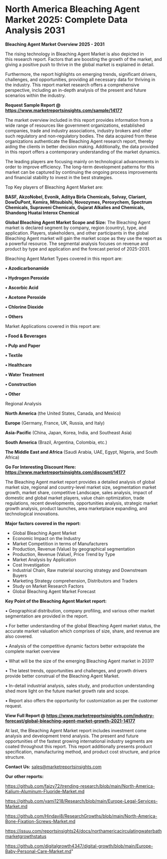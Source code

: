  # North America Bleaching Agent Market 2025: Complete Data Analysis 2031

<Strong> Bleaching Agent Market Overview 2025 - 2031</strong>

The rising technology in Bleaching Agent Market is also depicted in this research report. Factors that are boosting the growth of the market, and giving a positive push to thrive in the global market is explained in detail.

Furthermore, the report highlights on emerging trends, significant drivers, challenges, and opportunities, providing all necessary data for thriving in the industry. This report market research offers a comprehensive perspective, including an in-depth analysis of the present and future scenarios within the industry.

<strong>Request Sample Report @ <a href=https://www.marketreportsinsights.com/sample/14177>https://www.marketreportsinsights.com/sample/14177</a></strong>

The market overview included in this report provides information from a wide range of resources like government organizations, established companies, trade and industry associations, industry brokers and other such regulatory and non-regulatory bodies. The data acquired from these organizations authenticate the Bleaching Agent research report, thereby aiding the clients in better decision making. Additionally, the data provided in this report offers a contemporary understanding of the market dynamics.

The leading players are focusing mainly on technological advancements in order to improve efficiency. The long-term development patterns for this market can be captured by continuing the ongoing process improvements and financial stability to invest in the best strategies.

Top Key players of Bleaching Agent Market are:

<strong>BASF, AkzoNobel, Evonik, Aditya Birla Chemicals, Solvay, Clariant, DowDuPont, Kemira, Mitsubishi, Novozymes, Peroxychem, Spectrum Chemicals, Supraveni Chemicals, Gujarat Alkalies and Chemicals, Shandong Huatai Interox Chemical</strong>

<strong><b>Global Bleaching Agent Market Scope and Size:</b></strong>
The Bleaching Agent market is declared segment by company, region (country), type, and application. Players, stakeholders, and other participants in the global Bleaching Agent market will gain the market scope as they use the report as a powerful resource. The segmental analysis focuses on revenue and product by type and application and the forecast period of 2025-2031.

Bleaching Agent Market Types covered in this report are:

<strong>• Azodicarbonamide

• Hydrogen Peroxide

• Ascorbic Acid

• Acetone Peroxide

• Chlorine Dioxide

• Others</strong>

Market Applications covered in this report are:

<strong>• Food & Beverages

• Pulp and Paper

• Textile

• Healthcare

• Water Treatment

• Construction

• Other</strong> 

Regional Analysis

<strong>North America</strong> (the United States, Canada, and Mexico)

<strong>Europe</strong> (Germany, France, UK, Russia, and Italy)

<strong>Asia-Pacific</strong> (China, Japan, Korea, India, and Southeast Asia)

<strong>South America</strong> (Brazil, Argentina, Colombia, etc.)

<strong>The Middle East and Africa</strong> (Saudi Arabia, UAE, Egypt, Nigeria, and South Africa)

<strong>Go For Interesting Discount Here: <a href=https://www.marketreportsinsights.com/discount/14177>https://www.marketreportsinsights.com/discount/14177</a></strong>

The Bleaching Agent market report provides a detailed analysis of global market size, regional and country-level market size, segmentation market growth, market share, competitive Landscape, sales analysis, impact of domestic and global market players, value chain optimization, trade regulations, recent developments, opportunities analysis, strategic market growth analysis, product launches, area marketplace expanding, and technological innovations.

<strong><b>Major factors covered in the report:</b></strong>
<ul>
  <li>Global Bleaching Agent Market </li>
  <li>Economic Impact on the Industry</li>
  <li>Market Competition in terms of Manufacturers</li>
  <li>Production, Revenue (Value) by geographical segmentation</li>
  <li>Production, Revenue (Value), Price Trend by Type</li>
  <li>Market Analysis by Application</li>
  <li>Cost Investigation</li>
  <li>Industrial Chain, Raw material sourcing strategy and Downstream Buyers</li>
  <li>Marketing Strategy comprehension, Distributors and Traders</li>
  <li>Study on Market Research Factors</li>
  <li>Global Bleaching Agent Market Forecast</li>
</ul>

<strong><b>Key Point of the Bleaching Agent Market report:</b></strong>

• Geographical distribution, company profiling, and various other market segmentation are provided in the report.

• For better understanding of the global Bleaching Agent market status, the accurate market valuation which comprises of size, share, and revenue are also covered.

• Analysis of the competitive dynamic factors better extrapolate the complete market overview

• What will be the size of the emerging Bleaching Agent market in 2031?

• The latest trends, opportunities and challenges, and growth drivers provide better construal of the Bleaching Agent Market.

• In-detail industrial analysis, sales study, and production understanding shed more light on the future market growth rate and scope.

• Report also offers the opportunity for customization as per the customer request.

<strong><b>View Full Report @ <a href=https://www.marketreportsinsights.com/industry-forecast/global-bleaching-agent-market-growth-2021-14177>https://www.marketreportsinsights.com/industry-forecast/global-bleaching-agent-market-growth-2021-14177</a></b></strong>


At last, the Bleaching Agent Market report includes investment come analysis and development trend analysis. The present and future opportunities of the fastest growing international industry segments are coated throughout this report. This report additionally presents product specification, manufacturing method, and product cost structure, and price structure.

<strong>Contact Us:</strong>
sales@marketreportsinsights.com

<strong>Our other reports:</strong>

<a href=https://github.com/faizy72/trending-research/blob/main/North-America-Kalium-Aluminum-Fluoride-Market.md>https://github.com/faizy72/trending-research/blob/main/North-America-Kalium-Aluminum-Fluoride-Market.md</a>

<a href=https://github.com/yami1218/Research/blob/main/Europe-Legal-Services-Market.md>https://github.com/yami1218/Research/blob/main/Europe-Legal-Services-Market.md</a>

<a href=https://github.com/Hindavi8/ResearchGrowths/blob/main/North-America-Bone-Fixation-Screws-Market.md>https://github.com/Hindavi8/ResearchGrowths/blob/main/North-America-Bone-Fixation-Screws-Market.md</a>

<a href=https://issuu.com/reportsinsights24/docs/northamericacirculatingwaterbathmarketgrowthstatus>https://issuu.com/reportsinsights24/docs/northamericacirculatingwaterbathmarketgrowthstatus</a>

<a href=https://github.com/digitalgrowth4347/digital-growth/blob/main/Europe-Baby-Personal-Care-Market.md>https://github.com/digitalgrowth4347/digital-growth/blob/main/Europe-Baby-Personal-Care-Market.md</a>"
